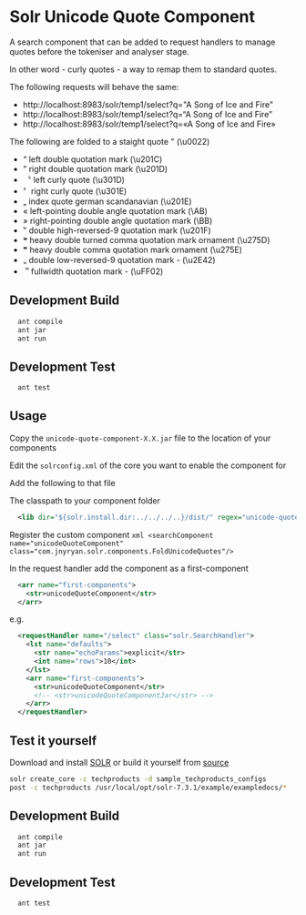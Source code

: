 # Solr Unicode Quote Component

A search component that can be added to request handlers to manage quotes before the tokeniser and analyser stage.

In other word - curly quotes - a way to remap them to standard quotes.

The following requests will behave the same:

- http://localhost:8983/solr/temp1/select?q="A Song of Ice and Fire"
- http://localhost:8983/solr/temp1/select?q=“A Song of Ice and Fire”
- http://localhost:8983/solr/temp1/select?q=«A Song of Ice and Fire»

The following are folded to a staight quote " (\u0022)
   *  “ left double quotation mark (\u201C)
   *  ” right double quotation mark (\u201D)
   * 〝 left curly quote (\u301D)
   *  〞right curly quote (\u301E)
   *  „ index quote german scandanavian (\u201E)
   *  « left-pointing double angle quotation mark (\AB)
   *  » right-pointing double angle quotation mark (\BB)
   *  ‟ double high-reversed-9 quotation mark (\u201F)
   *  ❝ heavy double turned comma quotation mark ornament (\u275D)
   *  ❞ heavy double comma quotation mark ornament (\u275E)
   *  ⹂ double low-reversed-9 quotation mark - (\u2E42)
   *  ＂fullwidth quotation mark - (\uFF02)

## Development Build

``` bash
  ant compile
  ant jar
  ant run
```

## Development Test


``` bash
  ant test
```

## Usage

Copy the `unicode-quote-component-X.X.jar` file to the location of your components

Edit the `solrconfig.xml` of the core you want to enable the component for

Add the following to that file

The classpath to your component folder

``` xml
  <lib dir="${solr.install.dir:../../../..}/dist/" regex="unicode-quote-component-\d.*\.jar" />
```

Register the custom component
	``` xml
	<searchComponent name="unicodeQuoteComponent" class="com.jnyryan.solr.components.FoldUnicodeQuotes"/>
	```

In the request handler add the component as a first-component
``` xml
  <arr name="first-components">
    <str>unicodeQuoteComponent</str>
  </arr>
```

e.g.

``` xml
  <requestHandler name="/select" class="solr.SearchHandler">
    <lst name="defaults">
      <str name="echoParams">explicit</str>
      <int name="rows">10</int>
    </lst>
    <arr name="first-components">
      <str>unicodeQuoteComponent</str>
      <!-- <str>unicodeQuoteComponentJar</str> -->
    </arr>
  </requestHandler>
```

## Test it yourself

Download and install [SOLR](https://lucene.apache.org/solr/guide/7_6/installing-solr.html) or build it yourself from [source](https://github.com/apache/lucene-solr)

``` bash
solr create_core -c techproducts -d sample_techproducts_configs
post -c techproducts /usr/local/opt/solr-7.3.1/example/exampledocs/*
```

## Development Build

``` bash
  ant compile
  ant jar
  ant run
```

## Development Test


``` bash
  ant test
```